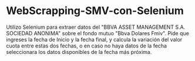 # WebScrapping-SMV-con-Selenium
Utilizo Selenium para extraer datos del "BBVA ASSET MANAGEMENT S.A. SOCIEDAD ANONIMA" sobre el fondo mutuo "Bbva Dolares Fmiv". Pide que ingreses la fecha de Inicio y la fecha final, y calcula la variación del valor cuota entre estas dos fechas, o en caso no haya datos de la fecha seleccionara los datos disponibles de la fecha más próxima.

